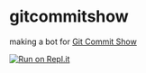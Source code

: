 # gitcommitshow


making a bot for [Git Commit Show](https://www.gitcommit.show)

[![Run on Repl.it](https://repl.it/badge/github/thenerdsuperuser/gitcommitshow)](https://repl.it/github/thenerdsuperuser/gitcommitshow)